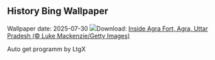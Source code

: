 ## History Bing Wallpaper
Wallpaper date: 2025-07-30
![](https://www.bing.com/th?id=OHR.AgraFortInside_EN-IN8393128269_UHD.jpg&w=1000)Download: [Inside Agra Fort, Agra, Uttar Pradesh (© Luke Mackenzie/Getty Images)](https://www.bing.com/th?id=OHR.AgraFortInside_EN-IN8393128269_UHD.jpg)

Auto get programm by LtgX
